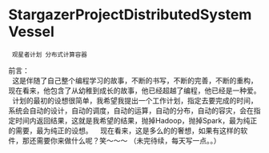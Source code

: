 
# StargazerProjectDistributedSystemVessel
     观星者计划 分布式计算容器

前言：<br>
    这是伴随了自己整个编程学习的故事，不断的书写，不断的完善，不断的重构，现在看来，他包含了从幼稚到成长的故事，他已经超越了编程，他已经是一种爱。<Br>
    计划的最初的设想很简单，我希望我提出一个工作计划，指定去要完成的时间，系统会自动的设计，自动的调度，自动的运算，自动的分布，自动的容灾，会在指定时间内返回结果，这就是我希望的结果，抛掉Hadoop，抛掉Spark，最为纯正的需要，最为纯正的设想。
    现在看来，这是多么的的奢想，如果有这样的软件，那还需要你来做什么呢？笑～～～
  （未完待续，每天写一点。。）
